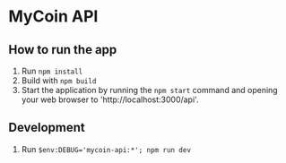 # MyCoin API

## How to run the app

1. Run `npm install`
2. Build with `npm build`
3. Start the application by running the `npm start` command and opening your web browser to 'http://localhost:3000/api'.

## Development

1. Run `$env:DEBUG='mycoin-api:*'; npm run dev`
